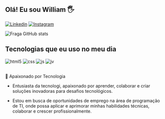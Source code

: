 ## Olá! Eu sou William 🖐️


[![Linkedin](https://img.shields.io/badge/LinkedIn-0077B5?style=for-the-badge&logo=linkedin&logoColor=white)](https://www.linkedin.com/in/william-santos-427117217/)
[![Instagram](https://img.shields.io/badge/Instagram-E4405F?style=for-the-badge&logo=instagram&logoColor=white)](https://instagram.com/wL.santos17)



![Fraga GitHub stats](https://github-readme-stats.vercel.app/api?username=willim-DEV&show_icons=true&theme=dracula&count_private=true)

## Tecnologias que eu uso no meu dia

<div style="display: inline_block">
  
  <img align="center" alt="html5" src="https://img.shields.io/badge/HTML5-E34F26?style=for-the-badge&logo=html5&logoColor=white" />
  <img align="center" alt="css" src="https://img.shields.io/badge/CSS3-1572B6?style=for-the-badge&logo=css3&logoColor=white" />
  <img align="center" alt="js" src="https://img.shields.io/badge/JavaScript-F7DF1E?style=for-the-badge&logo=javascript&logoColor=black" />
   <img align="center" alt="jv" src="https://img.shields.io/badge/Java-ED8B00?style=for-the-badge&logo=openjdk&logoColor=white" />

</div><br/>

🚀 Apaixonado por Tecnologia
<br/>

- Entusiasta da tecnologi, apaixonado por aprender, colaborar e criar soluções inovadoras para desafios tecnológicos.
  
  
- Estou em busca de oportunidades de emprego na área de programação de TI, onde possa aplicar e aprimorar minhas habilidades técnicas, colaborar e crescer profissionalmente.


